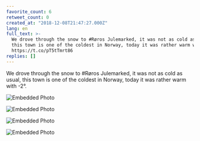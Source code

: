 ```yaml
---
favorite_count: 6
retweet_count: 0
created_at: "2018-12-08T21:47:27.000Z"
lang: en
full_text: >-
  We drove through the snow to #Røros Julemarked, it was not as cold as usual,
  this town is one of the coldest in Norway, today it was rather warm with -2°.
  https://t.co/pT5tTmrt86
replies: []
---
```


We drove through the snow to #Røros Julemarked, it was not as cold as usual,
this town is one of the coldest in Norway, today it was rather warm with -2°.

<div class="gallery gallery-4">

![Embedded Photo](https://twitter-media-coderbyheart.s3.eu-north-1.amazonaws.com/1071521665182560257-Dt7PNfAXQAEs3sn.jpg)

![Embedded Photo](https://twitter-media-coderbyheart.s3.eu-north-1.amazonaws.com/1071521665182560257-Dt7POhSWkAAuiX4.jpg)

![Embedded Photo](https://twitter-media-coderbyheart.s3.eu-north-1.amazonaws.com/1071521665182560257-Dt7PPzwWkAEMsH0.jpg)

![Embedded Photo](https://twitter-media-coderbyheart.s3.eu-north-1.amazonaws.com/1071521665182560257-Dt7PQ6gWoAAdfQJ.jpg)

</div>
